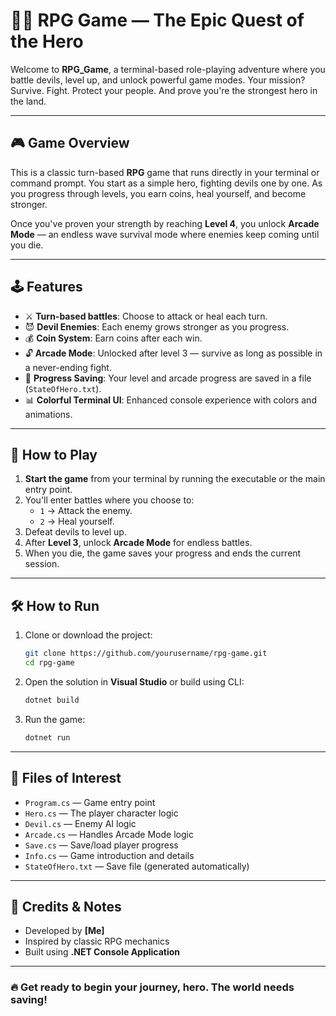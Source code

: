 # 🧙‍♂️ RPG Game — The Epic Quest of the Hero

Welcome to **RPG_Game**, a terminal-based role-playing adventure where you battle devils, level up, and unlock powerful game modes. Your mission? Survive. Fight. Protect your people. And prove you're the strongest hero in the land.

---

## 🎮 Game Overview

This is a classic turn-based **RPG** game that runs directly in your terminal or command prompt. You start as a simple hero, fighting devils one by one. As you progress through levels, you earn coins, heal yourself, and become stronger.

Once you've proven your strength by reaching **Level 4**, you unlock **Arcade Mode** — an endless wave survival mode where enemies keep coming until you die.

---

## 🕹️ Features

- ⚔️ **Turn-based battles**: Choose to attack or heal each turn.
- 😈 **Devil Enemies**: Each enemy grows stronger as you progress.
- 💰 **Coin System**: Earn coins after each win.
- 🔓 **Arcade Mode**: Unlocked after level 3 — survive as long as possible in a never-ending fight.
- 💾 **Progress Saving**: Your level and arcade progress are saved in a file (`StateOfHero.txt`).
- 📊 **Colorful Terminal UI**: Enhanced console experience with colors and animations.

---

## 🚀 How to Play

1. **Start the game** from your terminal by running the executable or the main entry point.
2. You'll enter battles where you choose to:
   - `1` → Attack the enemy.
   - `2` → Heal yourself.
3. Defeat devils to level up.
4. After **Level 3**, unlock **Arcade Mode** for endless battles.
5. When you die, the game saves your progress and ends the current session.

---

## 🛠️ How to Run

1. Clone or download the project:
   ```bash
   git clone https://github.com/yourusername/rpg-game.git
   cd rpg-game
   ```

2. Open the solution in **Visual Studio** or build using CLI:
   ```bash
   dotnet build
   ```

3. Run the game:
   ```bash
   dotnet run
   ```

---

## 📁 Files of Interest

- `Program.cs` — Game entry point
- `Hero.cs` — The player character logic
- `Devil.cs` — Enemy AI logic
- `Arcade.cs` — Handles Arcade Mode logic
- `Save.cs` — Save/load player progress
- `Info.cs` — Game introduction and details
- `StateOfHero.txt` — Save file (generated automatically)

---

## 🧠 Credits & Notes

- Developed by **[Me]**
- Inspired by classic RPG mechanics
- Built using **.NET Console Application**

---

### 🔥 Get ready to begin your journey, hero. The world needs saving!
